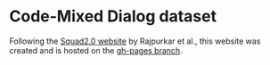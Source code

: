 # Code-Mixed Dialog dataset

Following the [Squad2.0 website](https://github.com/rajpurkar/SQuAD-explorer) by Rajpurkar et al., this website was created and is hosted on the [gh-pages branch](https://github.com/sumanbanerjee1/Code-Mixed-Dialog-website/tree/gh-pages).
